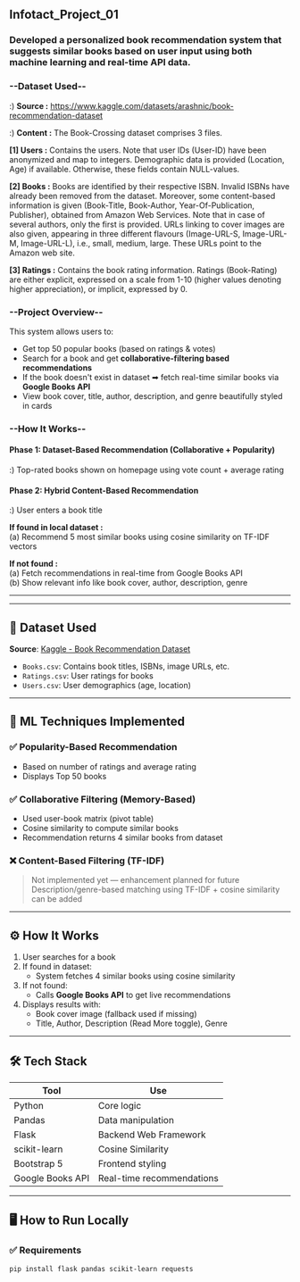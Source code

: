 ## Infotact_Project_01
### Developed a personalized book recommendation system that suggests similar books based on user input using both machine learning and real-time API data. 

### **--Dataset Used--**
:) **Source :** https://www.kaggle.com/datasets/arashnic/book-recommendation-dataset
<br>

:) **Content :**
The Book-Crossing dataset comprises 3 files.
<br>

**[1] Users :**
Contains the users. Note that user IDs (User-ID) have been anonymized and map to integers. Demographic data is provided (Location, Age) if available. Otherwise, these fields contain NULL-values.
<br>

**[2] Books :**
Books are identified by their respective ISBN. Invalid ISBNs have already been removed from the dataset. Moreover, some content-based information is given (Book-Title, Book-Author, Year-Of-Publication, Publisher), obtained from Amazon Web Services. Note that in case of several authors, only the first is provided. URLs linking to cover images are also given, appearing in three different flavours (Image-URL-S, Image-URL-M, Image-URL-L), i.e., small, medium, large. These URLs point to the Amazon web site.
<br>

**[3] Ratings :**
Contains the book rating information. Ratings (Book-Rating) are either explicit, expressed on a scale from 1-10 (higher values denoting higher appreciation), or implicit, expressed by 0.
<br>

### **--Project Overview--**
This system allows users to:
- Get top 50 popular books (based on ratings & votes)
- Search for a book and get **collaborative-filtering based recommendations**
- If the book doesn't exist in dataset ➡ fetch real-time similar books via **Google Books API**
- View book cover, title, author, description, and genre beautifully styled in cards

  
### **--How It Works--**
####  **Phase 1: Dataset-Based Recommendation (Collaborative + Popularity)**
:) Top-rated books shown on homepage using vote count + average rating
<br>

#### **Phase 2: Hybrid Content-Based Recommendation**
:) User enters a book title
<br>

**If found in local dataset :** 
<br>
(a) Recommend 5 most similar books using cosine similarity on TF-IDF vectors
<br>


**If not found :**
<br>
(a) Fetch recommendations in real-time from Google Books API
<br>
(b) Show relevant info like book cover, author, description, genre

  


---



---

## 📂 Dataset Used

**Source**: [Kaggle - Book Recommendation Dataset](https://www.kaggle.com/datasets/arashnic/book-recommendation-dataset)

- `Books.csv`: Contains book titles, ISBNs, image URLs, etc.
- `Ratings.csv`: User ratings for books
- `Users.csv`: User demographics (age, location)

---

## 🧠 ML Techniques Implemented

### ✅ Popularity-Based Recommendation
- Based on number of ratings and average rating
- Displays Top 50 books

### ✅ Collaborative Filtering (Memory-Based)
- Used user-book matrix (pivot table)
- Cosine similarity to compute similar books
- Recommendation returns 4 similar books from dataset

### ❌ Content-Based Filtering (TF-IDF)
> Not implemented yet — enhancement planned for future  
> Description/genre-based matching using TF-IDF + cosine similarity can be added

---

## ⚙️ How It Works

1. User searches for a book
2. If found in dataset:
   - System fetches 4 similar books using cosine similarity
3. If not found:
   - Calls **Google Books API** to get live recommendations
4. Displays results with:
   - Book cover image (fallback used if missing)
   - Title, Author, Description (Read More toggle), Genre

---

## 🛠 Tech Stack

| Tool         | Use                            |
|--------------|---------------------------------|
| Python       | Core logic                     |
| Pandas       | Data manipulation              |
| Flask        | Backend Web Framework          |
| scikit-learn | Cosine Similarity              |
| Bootstrap 5  | Frontend styling               |
| Google Books API | Real-time recommendations  |

---

## 🖥️ How to Run Locally

### ✅ Requirements

```bash
pip install flask pandas scikit-learn requests




























